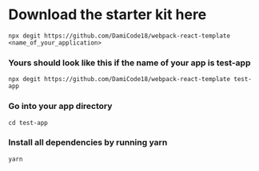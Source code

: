 # Download the starter kit here

```
npx degit https://github.com/DamiCode18/webpack-react-template <name_of_your_application>
```

### Yours should look like this if the name of your app is test-app

```
npx degit https://github.com/DamiCode18/webpack-react-template test-app
```

### Go into your app directory

```
cd test-app
```

### Install all dependencies by running yarn

```
yarn
```
